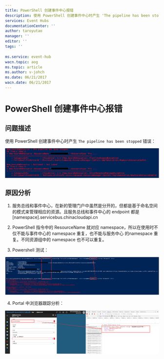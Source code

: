 ```yaml
---
title: PowerShell 创建事件中心报错
description: 使用 PowerShell 创建事件中心时产生 'The pipeline has been stopped' 错误
services: Event Hubs
documentationCenter: ''
author: taroyutao
manager: ''
editor: ''
tags: ''

ms.service: event-hub
wacn.topic: aog
ms.topic: article
ms.author: v-johch
ms.date: 06/21/2017
wacn.date: 06/21/2017
---
```


# PowerShell 创建事件中心报错

## 问题描述

使用 PowerShell 创建事件中心时产生 `The pipeline has been stopped` 错误：

![error](media/aog-event-hubs-qa-create-by-powershell-error/error.png)

## 原因分析

1. 服务总线和事件中心，在新的管理门户中虽然是分开的，但都是基于命名空间的模式来管理相应的资源。且服务总线和事件中心的 endpoint 都是 [namespace].servicebus.chinacloudapi.cn

2. PowerShell 指令中的 ResourceName 就对应 namespace，所以在使用时不仅不能与事件中心的 namespace 重复，也不能与服务中心 的namespace 重复。不同资源组中的 namespace 也不可以重复。

3. Powershell 测试：

![powershell](media/aog-event-hubs-qa-create-by-powershell-error/powershell.png)

4. Portal 中浏览器跟踪分析：

![portal](media/aog-event-hubs-qa-create-by-powershell-error/portal.png)